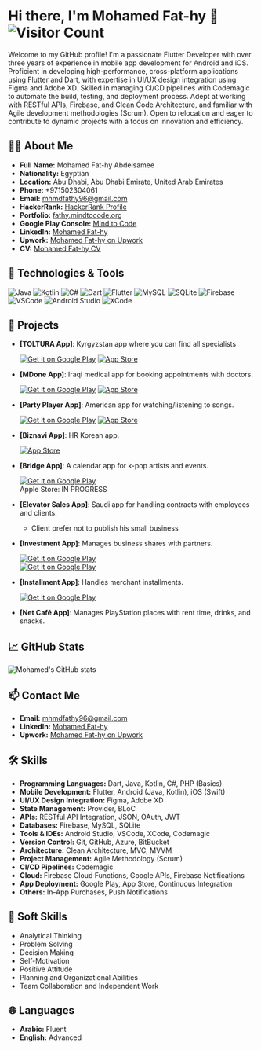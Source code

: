 # Hi there, I'm Mohamed Fat-hy 👋 ![Visitor Count](https://komarev.com/ghpvc/?username=mhmdfathy96&color=blue)

Welcome to my GitHub profile! I'm a passionate Flutter Developer with over three years of experience in mobile app development for Android
and iOS. Proficient in developing high-performance, cross-platform applications using Flutter and
Dart, with expertise in UI/UX design integration using Figma and Adobe XD. Skilled in managing
CI/CD pipelines with Codemagic to automate the build, testing, and deployment process. Adept at
working with RESTful APIs, Firebase, and Clean Code Architecture, and familiar with Agile
development methodologies (Scrum). Open to relocation and eager to contribute to dynamic
projects with a focus on innovation and efficiency.

## 🧑‍💻 About Me

- **Full Name:** Mohamed Fat-hy Abdelsamee
- **Nationality:** Egyptian
- **Location:** Abu Dhabi, Abu Dhabi Emirate, United Arab Emirates
- **Phone:** +971502304061
- **Email:** [mhmdfathy96@gmail.com](mailto:mhmdfathy96@gmail.com)
- **HackerRank:** [HackerRank Profile](https://www.hackerrank.com/profile/mhmdfathy96)
- **Portfolio:** [fathy.mindtocode.org](http://fathy.mindtocode.org/)
- **Google Play Console:** [Mind to Code](https://play.google.com/store/apps/developer?id=Mind+to+Code)
- **LinkedIn:** [Mohamed Fat-hy](https://www.linkedin.com/in/mohamed-fat-hy-93ab81203/)
- **Upwork:** [Mohamed Fat-hy on Upwork](https://www.upwork.com/freelancers/mofathy96)
- **CV:** [Mohamed Fat-hy CV](https://drive.google.com/file/d/13Xn1x8biFuNnQnIPybM-kno_OMv7yUpV/view)

## 🔧 Technologies & Tools

![Java](https://img.shields.io/badge/-Java-black?style=flat-square&logo=java)
![Kotlin](https://img.shields.io/badge/-Kotlin-black?style=flat-square&logo=kotlin)
![C#](https://img.shields.io/badge/-CSharp-black?style=flat-square&logo=csharp)
![Dart](https://img.shields.io/badge/-Dart-black?style=flat-square&logo=dart)
![Flutter](https://img.shields.io/badge/-Flutter-black?style=flat-square&logo=flutter)
![MySQL](https://img.shields.io/badge/-MySQL-black?style=flat-square&logo=mysql)
![SQLite](https://img.shields.io/badge/-SQLite-black?style=flat-square&logo=sqlite)
![Firebase](https://img.shields.io/badge/-Firebase-black?style=flat-square&logo=firebase)
![VSCode](https://img.shields.io/badge/-VSCode-black?style=flat-square&logo=visual-studio-code)
![Android Studio](https://img.shields.io/badge/-AndroidStudio-black?style=flat-square&logo=android-studio)
![XCode](https://img.shields.io/badge/-XCode-black?style=flat-square&logo=xcode)

## 🚀 Projects

- **[TOLTURA App]**: Kyrgyzstan app where you can find all specialists
  
  [![Get it on Google Play](https://img.shields.io/badge/Google%20Play-414141?style=for-the-badge&logo=google-play&logoColor=white)](https://play.google.com/store/apps/details?id=com.easyliving.bober)
  [![App Store](https://img.shields.io/badge/App_Store-0D96F6?style=for-the-badge&logo=app-store&logoColor=white)](https://apps.apple.com/us/app/mdone/id6511249961)
 
- **[MDone App]**: Iraqi medical app for booking appointments with doctors.

  [![Get it on Google Play](https://img.shields.io/badge/Google%20Play-414141?style=for-the-badge&logo=google-play&logoColor=white)](https://play.google.com/store/apps/details?id=com.pasma.iqdoctor.iqdoctors)
  [![App Store](https://img.shields.io/badge/App_Store-0D96F6?style=for-the-badge&logo=app-store&logoColor=white)](https://apps.apple.com/us/app/mdone/id1591292710)

- **[Party Player App]**: American app for watching/listening to songs.
  
  [![Get it on Google Play](https://img.shields.io/badge/Google%20Play-414141?style=for-the-badge&logo=google-play&logoColor=white)](https://play.google.com/store/apps/details?id=pw.powernapps.partyplayer)
  [![App Store](https://img.shields.io/badge/App_Store-0D96F6?style=for-the-badge&logo=app-store&logoColor=white)](https://apps.apple.com/us/app/mdone/id6503223414)

- **[Biznavi App]**: HR Korean app.
  
  [![App Store](https://img.shields.io/badge/App_Store-0D96F6?style=for-the-badge&logo=app-store&logoColor=white)](https://apps.apple.com/app/id6504391675)

- **[Bridge App]**: A calendar app for k-pop artists and events.
  
  [![Get it on Google Play](https://img.shields.io/badge/Google%20Play-414141?style=for-the-badge&logo=google-play&logoColor=white)](https://play.google.com/store/apps/details?id=com.yapoey.bridgeProject&pli=1)  
  Apple Store: IN PROGRESS

- **[Elevator Sales App]**: Saudi app for handling contracts with employees and clients.
  
  - Client prefer not to publish his small business

- **[Investment App]**: Manages business shares with partners.
  
  [![Get it on Google Play](https://img.shields.io/badge/Google%20Play-414141?style=for-the-badge&logo=google-play&logoColor=white)](https://play.google.com/store/apps/details?id=com.MindToCode.investment_admin)  
  [![Get it on Google Play](https://img.shields.io/badge/Google%20Play-414141?style=for-the-badge&logo=google-play&logoColor=white)](https://play.google.com/store/apps/details?id=com.MindToCode.investment_user)


- **[Installment App]**: Handles merchant installments.
  
  [![Get it on Google Play](https://img.shields.io/badge/Google%20Play-414141?style=for-the-badge&logo=google-play&logoColor=white)](https://play.google.com/store/apps/details?id=com.MindToCode.installment_project)

- **[Net Café App]**: Manages PlayStation places with rent time, drinks, and snacks.

## 📈 GitHub Stats

![Mohamed's GitHub stats](https://github-readme-stats.vercel.app/api?username=mhmdfathy96&show_icons=true&theme=radical)

## 📫 Contact Me

- **Email:** [mhmdfathy96@gmail.com](mailto:mhmdfathy96@gmail.com)
- **LinkedIn:** [Mohamed Fat-hy](https://www.linkedin.com/in/mohamed-fat-hy-93ab81203/)
- **Upwork:** [Mohamed Fat-hy on Upwork](https://www.upwork.com/freelancers/mofathy96)

## 🛠 Skills

- **Programming Languages:** Dart, Java, Kotlin, C#, PHP (Basics)
- **Mobile Development:** Flutter, Android (Java, Kotlin), iOS (Swift)
- **UI/UX Design Integration:** Figma, Adobe XD
- **State Management:** Provider, BLoC
- **APIs:** RESTful API Integration, JSON, OAuth, JWT
- **Databases:** Firebase, MySQL, SQLite
- **Tools & IDEs:** Android Studio, VSCode, XCode, Codemagic
- **Version Control:** Git, GitHub, Azure, BitBucket
- **Architecture:** Clean Architecture, MVC, MVVM
- **Project Management:** Agile Methodology (Scrum)
- **CI/CD Pipelines:** Codemagic
- **Cloud:** Firebase Cloud Functions, Google APIs, Firebase Notifications
- **App Deployment:** Google Play, App Store, Continuous Integration
- **Others:** In-App Purchases, Push Notifications

## 🌟 Soft Skills

- Analytical Thinking
- Problem Solving
- Decision Making
- Self-Motivation
- Positive Attitude
- Planning and Organizational Abilities
- Team Collaboration and Independent Work

## 🌐 Languages

- **Arabic:** Fluent
- **English:** Advanced

